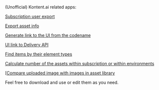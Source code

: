 (Unofficial) Kontent.ai related apps:

[Subscription user export](https://nestratsa.sk/temp/kontent/subscription_user_export)

[Export asset info](https://nestratsa.sk/temp/kontent/export_asset_info/)

[Generate link to the UI from the codename](https://nestratsa.sk/temp/kontent/codename_to_ui)

[UI link to Delivery API](https://nestratsa.sk/temp/kontent/ui_link_to_dapi/)

[Find items by their element types](https://nestratsa.sk/temp/kontent/find_items_by_element_type/)

[Calculate number of the assets within subscription or within environments](https://nestratsa.sk/temp/kontent/asset_calculator/)

[[Compare uploaded image with images in asset library](https://nestratsa.sk/temp/kontent/image_asset_comparer/)


Feel free to download and use or edit them as you need.
